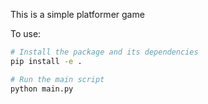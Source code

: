 This is a simple platformer game


To use:

```bash
# Install the package and its dependencies
pip install -e .

# Run the main script
python main.py
```
